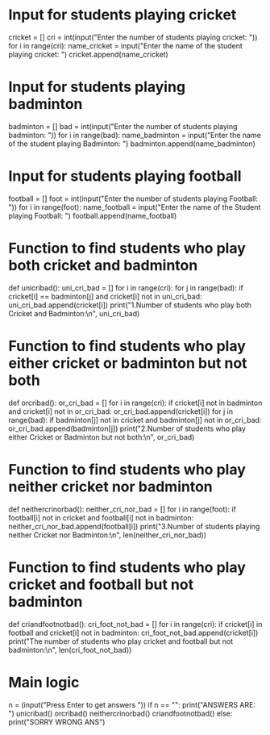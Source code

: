 # Input for students playing cricket
cricket = []
cri = int(input("Enter the number of students playing cricket: "))
for i in range(cri):
    name_cricket = input("Enter the name of the student playing cricket: ")
    cricket.append(name_cricket)
 
# Input for students playing badminton
badminton = []
bad = int(input("Enter the number of students playing badminton: "))
for i in range(bad):
    name_badminton = input("Enter the name of the student playing Badminton: ")
    badminton.append(name_badminton)
 
# Input for students playing football
football = []
foot = int(input("Enter the number of students playing Football: "))
for i in range(foot):
    name_football = input("Enter the name of the Student playing Football: ")
    football.append(name_football)
 
# Function to find students who play both cricket and badminton
def unicribad():
    uni_cri_bad = []
    for i in range(cri):
        for j in range(bad):
            if cricket[i] == badminton[j] and cricket[i] not in uni_cri_bad:
                uni_cri_bad.append(cricket[i])
    print("1.Number of students who play both Cricket and Badminton:\n", uni_cri_bad)
 
# Function to find students who play either cricket or badminton but not both
def orcribad():
    or_cri_bad = []
    for i in range(cri):
        if cricket[i] not in badminton and cricket[i] not in or_cri_bad:
            or_cri_bad.append(cricket[i])
    for j in range(bad):
        if badminton[j] not in cricket and badminton[j] not in or_cri_bad:
            or_cri_bad.append(badminton[j])
    print("2.Number of students who play either Cricket or Badminton but not both:\n", or_cri_bad)
 
# Function to find students who play neither cricket nor badminton
def neithercrinorbad():
    neither_cri_nor_bad = []
    for i in range(foot):
        if football[i] not in cricket and football[i] not in badminton:
            neither_cri_nor_bad.append(football[i])
    print("3.Number of students playing neither Cricket nor Badminton:\n", len(neither_cri_nor_bad))
 
# Function to find students who play cricket and football but not badminton
def criandfootnotbad():
    cri_foot_not_bad = []
    for i in range(cri):
        if cricket[i] in football and cricket[i] not in badminton:
            cri_foot_not_bad.append(cricket[i])
    print("The number of students who play cricket and football but not badminton:\n", len(cri_foot_not_bad))
 
# Main logic
n = (input("Press Enter to get answers "))
if n == "":
    print("ANSWERS ARE: ")
    unicribad()
    orcribad()
    neithercrinorbad()
    criandfootnotbad()
else:
    print("SORRY WRONG ANS")
